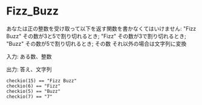 # Fizz_Buzz
 あなたは正の整数を受け取って以下を返す関数を書かなくてはいけません:
 "Fizz Buzz" その数が3と5で割り切れるとき;
 "Fizz" その数が3で割り切れるとき;
 "Buzz" その数が5で割り切れるとき;
 その数 それ以外の場合は文字列に変換

 入力: ある数、整数

 出力: 答え、文字列

```
checkio(15) == "Fizz Buzz"
checkio(6) == "Fizz"
checkio(5) == "Buzz"
checkio(7) == "7"
```
